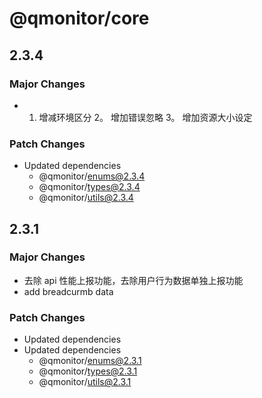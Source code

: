 # @qmonitor/core

## 2.3.4

### Major Changes

-   1. 增减环境区分 2。 增加错误忽略 3。 增加资源大小设定

### Patch Changes

-   Updated dependencies
    -   @qmonitor/enums@2.3.4
    -   @qmonitor/types@2.3.4
    -   @qmonitor/utils@2.3.4
## 2.3.1

### Major Changes

-   去除 api 性能上报功能，去除用户行为数据单独上报功能
-   add breadcurmb data

### Patch Changes

-   Updated dependencies
-   Updated dependencies
    -   @qmonitor/enums@2.3.1
    -   @qmonitor/types@2.3.1
    -   @qmonitor/utils@2.3.1
